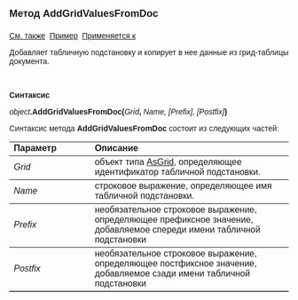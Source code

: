 ﻿<html>
<head>
<title>TemplateSubstitution\AddGridValuesFromDoc</title>
</head>

<body>

<p><strong><font size="4" face="Arial">Метод AddGridValuesFromDoc<br>
<br>
</font></strong><font face="Arial"><a href="../TemplateSubstitution.html">См. также</a>&nbsp;
<u>Пример</u>&nbsp; <a href="../TemplateSubstitution.html">Применяется к</a></font></p>

<p class="label"><font face="Arial">Добавляет табличную подстановку и копирует в 
нее данные из грид-таблицы документа.</font></p>

<p class="label">&nbsp;</p>

<p class="label"><font face="Arial"><b>Синтаксис</b></font></p>

<p><font face="Arial"><em>object</em><strong>.AddGridValuesFromDoc(</strong><em>Grid</em><strong>,
</strong><em>Name, [Prefix], [Postfix]</em><strong>)</strong></font></p>

<p><font face="Arial">Синтаксис метода <strong>AddGridValuesFromDoc</strong>
состоит из следующих частей:</font></p>

<table border="1" cellPadding="5" cols="2" frame="below" rules="rows">
<TBODY>
  <tr vAlign="top">
    <td class="label" width="29%"><font face="Arial"><b>Параметр</b></font></td>
    <td class="label" width="71%"><font face="Arial"><strong>Описание</strong></font></td>
  </tr>
  <tr>
    <td width="29%"><font face="Arial"><em>Grid</em></font></td>
    <td width="71%"><font face="Arial">объект типа <a href="../ASDOC/AsGrid.html">
	AsGrid</a>, определяющее идентификатор табличной подстановки.</font></td>
  </tr>
  <tr>
    <td width="29%"><font face="Arial"><em>Name</em></font></td>
    <td width="71%"><font face="Arial">строковое выражение, 
	определяющее имя табличной подстановки.</font></td>
  </tr>
    <tr>
    <td width="29%"><font face="Arial"><em>Prefix</em></font></td>
    <td width="71%"><font face="Arial">необязательное строковое выражение, определяющее 
        префиксное значение, добавляемое спереди имени табличной подстановки</font></td>
    </tr>
    <tr>
    <td width="29%"><font face="Arial"><em>Postfix</em></font></td>
    <td width="71%"><font face="Arial">необязательное строковое выражение, определяющее 
        постфиксное значение, добавляемое сзади имени табличной подстановки</font></td>
    </tr>
</table>
</body>
</html>
